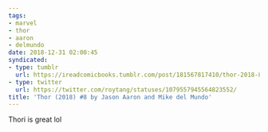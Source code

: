 ```yaml
---
tags:
- marvel
- thor
- aaron
- delmundo
date: 2018-12-31 02:00:45
syndicated:
- type: tumblr
  url: https://ireadcomicbooks.tumblr.com/post/181567817410/thor-2018-8-by-jason-aaron-and-mike-del-mundo
- type: twitter
  url: https://twitter.com/roytang/statuses/1079557945564823552/
title: 'Thor (2018) #8 by Jason Aaron and Mike del Mundo'
---
```


Thori is great lol